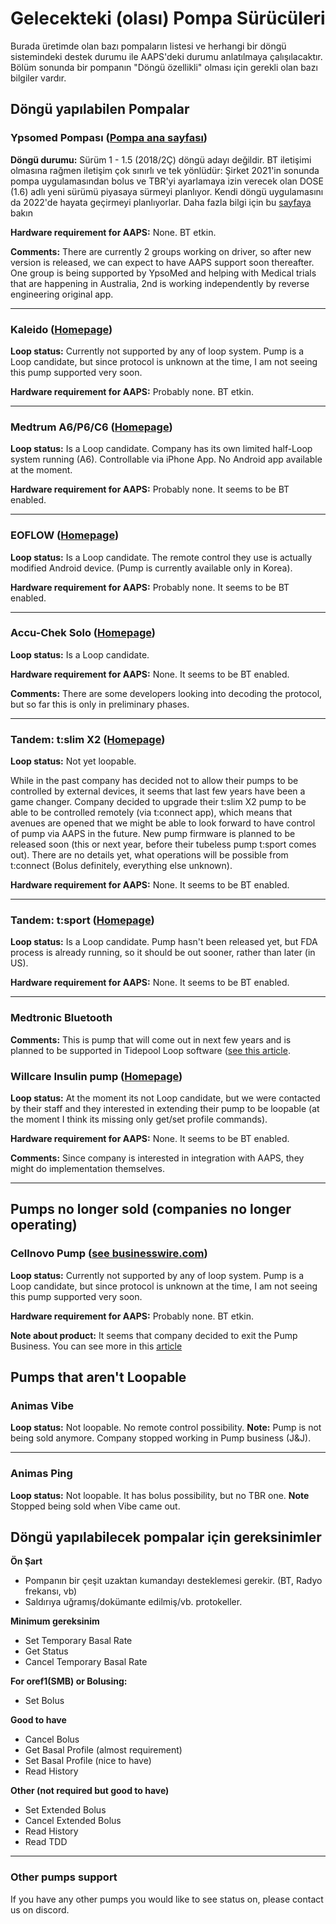 # Gelecekteki (olası) Pompa Sürücüleri

Burada üretimde olan bazı pompaların listesi ve herhangi bir döngü sistemindeki destek durumu ile AAPS'deki durumu anlatılmaya çalışılacaktır. Bölüm sonunda bir pompanın "Döngü özellikli" olması için gerekli olan bazı bilgiler vardır.

## Döngü yapılabilen Pompalar

### Ypsomed Pompası ([Pompa ana sayfası](https://www.ypsomed.com/en/diabetes-care-mylife.html))

**Döngü durumu:** Sürüm 1 - 1.5 (2018/2Ç) döngü adayı değildir. BT iletişimi olmasına rağmen iletişim çok sınırlı ve tek yönlüdür: Şirket 2021'in sonunda pompa uygulamasından bolus ve TBR'yi ayarlamaya izin verecek olan DOSE (1.6) adlı yeni sürümü piyasaya sürmeyi planlıyor. Kendi döngü uygulamasını da 2022'de hayata geçirmeyi planlıyorlar. Daha fazla bilgi için bu [sayfaya](https://www.mylife-diabetescare.com/en/loop-program.html) bakın

**Hardware requirement for AAPS:** None. BT etkin.

**Comments:** There are currently 2 groups working on driver, so after new version is released, we can expect to have AAPS support soon thereafter. One group is being supported by YpsoMed and helping with Medical trials that are happening in Australia, 2nd is working independently by reverse engineering original app.

* * *

### Kaleido ([Homepage](https://www.hellokaleido.com/))

**Loop status:** Currently not supported by any of loop system. Pump is a Loop candidate, but since protocol is unknown at the time, I am not seeing this pump supported very soon.

**Hardware requirement for AAPS:** Probably none. BT etkin.

* * *

### Medtrum A6/P6/C6 ([Homepage](https://www.medtrum.com/product/nanopump.html))

**Loop status:** Is a Loop candidate. Company has its own limited half-Loop system running (A6). Controllable via iPhone App. No Android app available at the moment.

**Hardware requirement for AAPS:** Probably none. It seems to be BT enabled.

* * *

### EOFLOW ([Homepage](http://www.eoflow.com/eng/main/main.html))

**Loop status:** Is a Loop candidate. The remote control they use is actually modified Android device. (Pump is currently available only in Korea).

**Hardware requirement for AAPS:** Probably none. It seems to be BT enabled.

* * *

### Accu-Chek Solo ([Homepage](https://www.roche.com/media/releases/med-cor-2018-07-23.htm))

**Loop status:** Is a Loop candidate.

**Hardware requirement for AAPS:** None. It seems to be BT enabled.

**Comments:** There are some developers looking into decoding the protocol, but so far this is only in preliminary phases.

* * *

### Tandem: t:slim X2 ([Homepage](https://www.tandemdiabetes.com/))

**Loop status:** Not yet loopable.

While in the past company has decided not to allow their pumps to be controlled by external devices, it seems that last few years have been a game changer. Company decided to upgrade their t:slim X2 pump to be able to be controlled remotely (via t:connect app), which means that avenues are opened that we might be able to look forward to have control of pump via AAPS in the future. New pump firmware is planned to be released soon (this or next year, before their tubeless pump t:sport comes out). There are no details yet, what operations will be possible from t:connect (Bolus definitely, everything else unknown).

**Hardware requirement for AAPS:** None. It seems to be BT enabled.

* * *

### Tandem: t:sport ([Homepage](https://www.tandemdiabetes.com/about-us/pipeline))

**Loop status:** Is a Loop candidate. Pump hasn't been released yet, but FDA process is already running, so it should be out sooner, rather than later (in US).

**Hardware requirement for AAPS:** None. It seems to be BT enabled.

* * *

### Medtronic Bluetooth

**Comments:** This is pump that will come out in next few years and is planned to be supported in Tidepool Loop software ([see this article](https://www.tidepool.org/blog/tidepool-loop-medtronic-collaboration).

### Willcare Insulin pump ([Homepage](http://en.shinmyungmedi.com))

**Loop status:** At the moment its not Loop candidate, but we were contacted by their staff and they interested in extending their pump to be loopable (at the moment I think its missing only get/set profile commands).

**Hardware requirement for AAPS:** None. It seems to be BT enabled.

**Comments:** Since company is interested in integration with AAPS, they might do implementation themselves.

* * *

## Pumps no longer sold (companies no longer operating)

### Cellnovo Pump ([see businesswire.com](https://www.businesswire.com/news/home/20190328005829/en/Cellnovo-Stops-Manufacturing-and-Commercial-Operations))

**Loop status:** Currently not supported by any of loop system. Pump is a Loop candidate, but since protocol is unknown at the time, I am not seeing this pump supported very soon.

**Hardware requirement for AAPS:** Probably none. BT etkin.

**Note about product:** It seems that company decided to exit the Pump Business. You can see more in this [article](https://diabetogenic.wordpress.com/2019/04/01/and-then-cellnovo-disappeared/?fbclid=IwAR12Ow6gVbEOuD1zw7aNjBwqj5_aPkPipteHY1VHBvT3mchlH2y7Us6ZeAU)

## Pumps that aren't Loopable

### Animas Vibe

**Loop status:** Not loopable. No remote control possibility. **Note:** Pump is not being sold anymore. Company stopped working in Pump business (J&J).

* * *

### Animas Ping

**Loop status:** Not loopable. It has bolus possibility, but no TBR one. **Note** Stopped being sold when Vibe came out.

## Döngü yapılabilecek pompalar için gereksinimler

**Ön Şart**

- Pompanın bir çeşit uzaktan kumandayı desteklemesi gerekir. (BT, Radyo frekansı, vb)
- Saldırıya uğramış/dokümante edilmiş/vb. protokeller.

**Minimum gereksinim**

- Set Temporary Basal Rate
- Get Status
- Cancel Temporary Basal Rate

**For oref1(SMB) or Bolusing:**

- Set Bolus

**Good to have**

- Cancel Bolus
- Get Basal Profile (almost requirement)
- Set Basal Profile (nice to have)
- Read History 

**Other (not required but good to have)**

- Set Extended Bolus
- Cancel Extended Bolus
- Read History
- Read TDD

* * *

### Other pumps support

If you have any other pumps you would like to see status on, please contact us on discord.